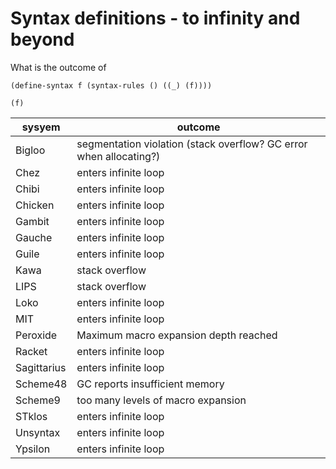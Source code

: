 # Syntax definitions - to infinity and beyond

What is the outcome of

```
(define-syntax f (syntax-rules () ((_) (f))))

(f)
```

| sysyem   | outcome |
|---|---|
| Bigloo      | segmentation violation (stack overflow? GC error when allocating?) |
| Chez        | enters infinite loop |
| Chibi       | enters infinite loop |
| Chicken     | enters infinite loop |
| Gambit      | enters infinite loop |
| Gauche      | enters infinite loop |
| Guile       | enters infinite loop |
| Kawa        | stack overflow |
| LIPS        | stack overflow |
| Loko        | enters infinite loop |
| MIT         | enters infinite loop |
| Peroxide    | Maximum macro expansion depth reached |
| Racket      | enters infinite loop |
| Sagittarius | enters infinite loop |
| Scheme48    | GC reports insufficient memory |
| Scheme9     | too many levels of macro expansion |
| STklos      | enters infinite loop |
| Unsyntax    | enters infinite loop |
| Ypsilon     | enters infinite loop |
